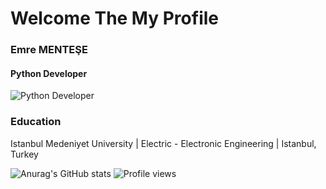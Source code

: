 # Welcome The My Profile
### Emre MENTEŞE
#### Python Developer

![Python Developer](https://c4.wallpaperflare.com/wallpaper/645/96/47/python-programming-programming-programming-language-code-hd-wallpaper-preview.jpg)

### Education

  Istanbul Medeniyet University | Electric - Electronic Engineering | Istanbul, Turkey
  
![Anurag's GitHub stats](https://github-readme-stats.vercel.app/api?username=emreemntese&hide=contribs,prs)
![Profile views](https://gpvc.arturio.dev/emreeemntese)  
